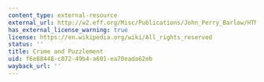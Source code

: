 ```yaml
---
content_type: external-resource
external_url: http://w2.eff.org/Misc/Publications/John_Perry_Barlow/HTML/crime_and_puzzlement_1.html
has_external_license_warning: true
license: https://en.wikipedia.org/wiki/All_rights_reserved
status: ''
title: Crime and Puzzlement
uid: f6e88448-c872-49b4-a601-ea70eada62eb
wayback_url: ''
---
```


